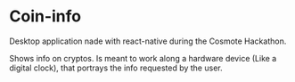 # Coin-info

Desktop application nade with react-native during the Cosmote Hackathon.

Shows info on cryptos. Is meant to work along a hardware device (Like a digital clock), that portrays the info requested by the user.
